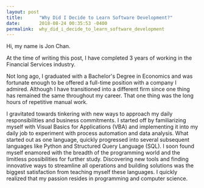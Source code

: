 ```yaml
---
layout: post
title:      "Why Did I Decide to Learn Software Development?"
date:       2018-08-24 00:35:53 -0400
permalink:  why_did_i_decide_to_learn_software_development
---
```



Hi, my name is Jon Chan. 

At the time of writing this post, I have completed 3 years of working in the Financial Services industry. 

Not long ago, I graduated with a Bachelor's Degree in Economics and was fortunate enough to be offered a full-time position with a company I admired. Although I have transitioned into a different firm since one thing has remained the same throughout my career. That one thing was the long hours of repetitive manual work.

I gravitated towards tinkering with new ways to approach my daily responsibilities and business commitments. I started off by familiarizing myself with Visual Basics for Applications (VBA) and implementing it into my daily job to experiment with process automation and data analysis. What started out as one language, quickly progressed into several subsequent languages like Python and Structured Query Language (SQL). I soon found myself enamored with the breadth of the programming world and the limitless possibilities for further study. Discovering new tools and finding innovative ways to streamline all operations and building solutions was the biggest satisfaction from teaching myself these languages. I quickly realized that my passion resides in programming and computer science.

